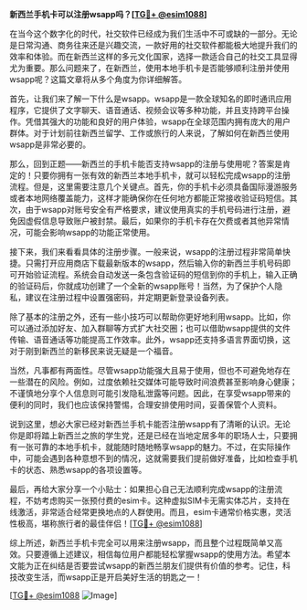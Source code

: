 **新西兰手机卡可以注册wsapp吗？[[TG💪+ @esim1088](https://t.me/s/esim1088)]**

在当今这个数字化的时代，社交软件已经成为我们生活中不可或缺的一部分。无论是日常沟通、商务往来还是兴趣交流，一款好用的社交软件都能极大地提升我们的效率和体验。而在新西兰这样的多元文化国家，选择一款适合自己的社交工具显得尤为重要。那么问题来了，在新西兰，使用本地手机卡是否能够顺利注册并使用wsapp呢？这篇文章将从多个角度为你详细解答。

首先，让我们来了解一下什么是wsapp。wsapp是一款全球知名的即时通讯应用程序，它提供了文字聊天、语音通话、视频会议等多种功能，并且支持跨平台操作。凭借其强大的功能和良好的用户体验，wsapp在全球范围内拥有庞大的用户群体。对于计划前往新西兰留学、工作或旅行的人来说，了解如何在新西兰使用wsapp是非常必要的。

那么，回到正题——新西兰的手机卡能否支持wsapp的注册与使用呢？答案是肯定的！只要你拥有一张有效的新西兰本地手机卡，就可以轻松完成wsapp的注册流程。但是，这里需要注意几个关键点。首先，你的手机卡必须具备国际漫游服务或者本地网络覆盖能力，这样才能确保你在任何地方都能正常接收验证码短信。其次，由于wsapp对账号安全有严格要求，建议使用真实的手机号码进行注册，避免因虚假信息导致账户被封禁。最后，如果你的手机卡存在欠费或者其他异常情况，可能会影响wsapp的功能正常使用。

接下来，我们来看看具体的注册步骤。一般来说，wsapp的注册过程非常简单快捷。只需打开应用商店下载最新版本的wsapp，然后输入你的新西兰手机号码即可开始验证流程。系统会自动发送一条包含验证码的短信到你的手机上，输入正确的验证码后，你就成功创建了一个全新的wsapp账号！当然，为了保护个人隐私，建议在注册过程中设置强密码，并定期更新登录设备列表。

除了基本的注册之外，还有一些小技巧可以帮助你更好地利用wsapp。比如，你可以通过添加好友、加入群聊等方式扩大社交圈；也可以借助wsapp提供的文件传输、语音通话等功能提高工作效率。此外，wsapp还支持多语言界面切换，这对于刚到新西兰的新移民来说无疑是一个福音。

当然，凡事都有两面性。尽管wsapp功能强大且易于使用，但也不可避免地存在一些潜在的风险。例如，过度依赖社交媒体可能导致时间浪费甚至影响身心健康；不谨慎地分享个人信息则可能引发隐私泄露等问题。因此，在享受wsapp带来的便利的同时，我们也应该保持警惕，合理安排使用时间，妥善保管个人资料。

说到这里，想必大家已经对新西兰手机卡能否注册wsapp有了清晰的认识。无论你是即将踏上新西兰之旅的学生党，还是已经在当地定居多年的职场人士，只要拥有一张可靠的本地手机卡，就能随时随地畅享wsapp的魅力。不过，在实际操作中，可能会遇到各种意想不到的情况，这就需要我们提前做好准备，比如检查手机卡的状态、熟悉wsapp的各项设置等。

最后，再给大家分享一个小贴士：如果担心自己无法顺利完成wsapp的注册流程，不妨考虑购买一张预付费的esim卡。这种虚拟SIM卡无需实体芯片，支持在线激活，非常适合经常更换地点的人群使用。而且，esim卡通常价格实惠，灵活性极高，堪称旅行者的最佳伴侣！[[TG💪+ @esim1088](https://t.me/s/esim1088)]

综上所述，新西兰手机卡完全可以用来注册wsapp，而且整个过程既简单又高效。只要遵循上述建议，相信每位用户都能轻松掌握wsapp的使用方法。希望本文能为正在纠结是否要尝试wsapp的新西兰朋友们提供有价值的参考。记住，科技改变生活，而wsapp正是开启美好生活的钥匙之一！

[[TG💪+ @esim1088](https://t.me/s/esim1088) ![Image](https://i.postimg.cc/4NQfJmqS/Snipaste-2025-05-13-00-14-12.png)]